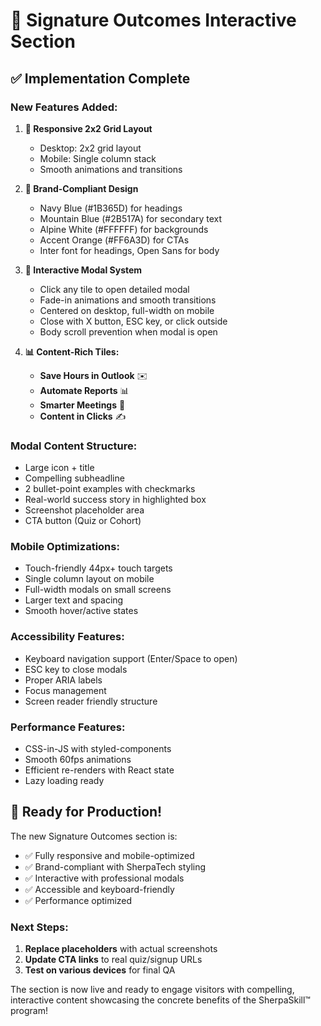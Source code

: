 # 🎯 Signature Outcomes Interactive Section

## ✅ Implementation Complete

### **New Features Added:**

1. **📱 Responsive 2x2 Grid Layout**
   - Desktop: 2x2 grid layout
   - Mobile: Single column stack
   - Smooth animations and transitions

2. **🎨 Brand-Compliant Design**
   - Navy Blue (#1B365D) for headings
   - Mountain Blue (#2B517A) for secondary text
   - Alpine White (#FFFFFF) for backgrounds
   - Accent Orange (#FF6A3D) for CTAs
   - Inter font for headings, Open Sans for body

3. **💫 Interactive Modal System**
   - Click any tile to open detailed modal
   - Fade-in animations and smooth transitions
   - Centered on desktop, full-width on mobile
   - Close with X button, ESC key, or click outside
   - Body scroll prevention when modal is open

4. **📊 Content-Rich Tiles:**
   - **Save Hours in Outlook** ✉️
   - **Automate Reports** 📊
   - **Smarter Meetings** 📅
   - **Content in Clicks** ✍️

### **Modal Content Structure:**
- Large icon + title
- Compelling subheadline
- 2 bullet-point examples with checkmarks
- Real-world success story in highlighted box
- Screenshot placeholder area
- CTA button (Quiz or Cohort)

### **Mobile Optimizations:**
- Touch-friendly 44px+ touch targets
- Single column layout on mobile
- Full-width modals on small screens
- Larger text and spacing
- Smooth hover/active states

### **Accessibility Features:**
- Keyboard navigation support (Enter/Space to open)
- ESC key to close modals
- Proper ARIA labels
- Focus management
- Screen reader friendly structure

### **Performance Features:**
- CSS-in-JS with styled-components
- Smooth 60fps animations
- Efficient re-renders with React state
- Lazy loading ready

## 🎯 **Ready for Production!**

The new Signature Outcomes section is:
- ✅ Fully responsive and mobile-optimized
- ✅ Brand-compliant with SherpaTech styling
- ✅ Interactive with professional modals
- ✅ Accessible and keyboard-friendly
- ✅ Performance optimized

### **Next Steps:**
1. **Replace placeholders** with actual screenshots
2. **Update CTA links** to real quiz/signup URLs
3. **Test on various devices** for final QA

The section is now live and ready to engage visitors with compelling, interactive content showcasing the concrete benefits of the SherpaSkill™ program!
